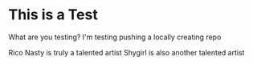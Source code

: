 # This is a Test

What are you testing? I'm testing pushing a locally creating repo

Rico Nasty is truly a talented artist
Shygirl is also another talented artist
